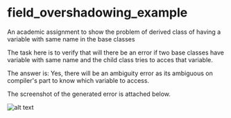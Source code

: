 # field_overshadowing_example
An academic assignment to show the problem of derived class of having a variable with same name in the base classes

The task here is to verify that will there be an error if two base classes have variable with same name and the child class tries to acces that variable.

The answer is: Yes, there will be an ambiguity error as its ambiguous on compiler's part to know which variable to access.

The screenshot of the generated error is attached below.

![alt text](https://github.com/imtiaj-sreejon/field_overshadowing_example/blob/master/images/ambiguity%20error.PNG)
